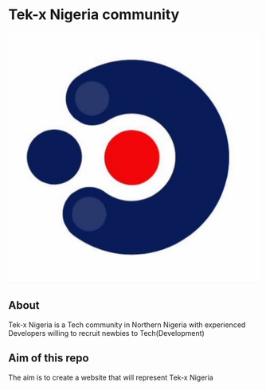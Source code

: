 # Tek-x Nigeria community

![tekx img](tekx.png)
## About

<p>Tek-x Nigeria is a Tech community in Northern Nigeria with experienced Developers willing to recruit newbies to Tech(Development)</p>

## Aim of this repo

<P>The aim is to create a website that will represent Tek-x Nigeria </p>
